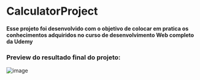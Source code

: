 # CalculatorProject

#### Esse projeto foi desenvolvido com o objetivo de colocar em pratica os conhecimentos adquiridos no curso de desenvolvimento Web completo da Udemy

### Preview do resultado final do projeto:
![image](https://user-images.githubusercontent.com/41215700/213593132-da04ca73-4e24-42dd-96a8-4ed9c30f53bb.png)
